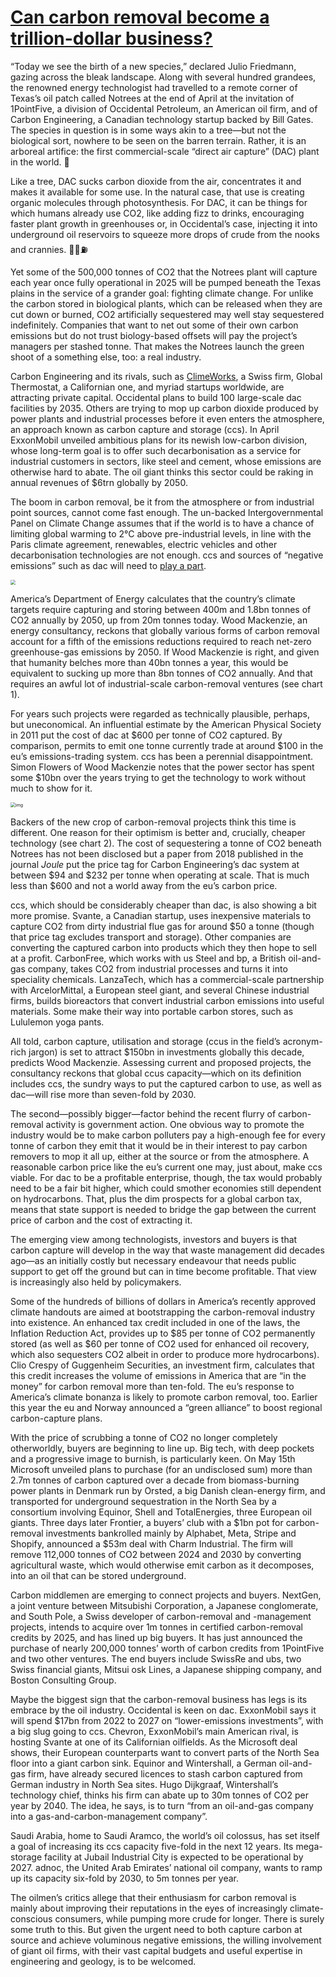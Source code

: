  # [Can carbon removal become a trillion-dollar business?](https://www.economist.com/business/2023/05/21/can-carbon-removal-become-a-trillion-dollar-business)



“Today we see the birth of a new species,” declared Julio Friedmann, gazing across the bleak landscape. Along with several hundred grandees, the renowned energy technologist had travelled to a remote corner of Texas’s oil patch called Notrees at the end of April at the invitation of 1PointFive, a division of Occidental Petroleum, an American oil firm, and of Carbon Engineering, a Canadian technology startup backed by Bill Gates. The species in question is in some ways akin to a tree—but not the biological sort, nowhere to be seen on the barren terrain. Rather, it is an arboreal artifice: the first commercial-scale “direct air capture” (DAC) plant in the world. 🌳

Like a tree, DAC sucks carbon dioxide from the air, concentrates it and makes it available for some use. In the natural case, that use is creating organic molecules through photosynthesis. For DAC, it can be things for which humans already use CO2, like adding fizz to drinks, encouraging faster plant growth in greenhouses or, in Occidental’s case, injecting it into underground oil reservoirs to squeeze more drops of crude from the nooks and crannies. 💨🌱⛽️

Yet some of the 500,000 tonnes of CO2 that the Notrees plant will capture each year once fully operational in 2025 will be pumped beneath the Texas plains in the service of a grander goal: fighting climate change. For unlike the carbon stored in biological plants, which can be released when they are cut down or burned, CO2 artificially sequestered may well stay sequestered indefinitely. Companies that want to net out some of their own carbon emissions but do not trust biology-based offsets will pay the project’s managers per stashed tonne. That makes the Notrees launch the green shoot of a something else, too: a real industry.

Carbon Engineering and its rivals, such as [ClimeWorks](https://www.economist.com/science-and-technology/2021/09/18/the-worlds-biggest-carbon-removal-plant-switches-on), a Swiss firm, Global Thermostat, a Californian one, and myriad startups worldwide, are attracting private capital. Occidental plans to build 100 large-scale dac facilities by 2035. Others are trying to mop up carbon dioxide produced by power plants and industrial processes before it even enters the atmosphere, an approach known as carbon capture and storage (ccs). In April ExxonMobil unveiled ambitious plans for its newish low-carbon division, whose long-term goal is to offer such decarbonisation as a service for industrial customers in sectors, like steel and cement, whose emissions are otherwise hard to abate. The oil giant thinks this sector could be raking in annual revenues of $6trn globally by 2050.

The boom in carbon removal, be it from the atmosphere or from industrial point sources, cannot come fast enough. The un-backed Intergovernmental Panel on Climate Change assumes that if the world is to have a chance of limiting global warming to 2°C above pre-industrial levels, in line with the Paris climate agreement, renewables, electric vehicles and other decarbonisation technologies are not enough. ccs and sources of “negative emissions” such as dac will need to [play a part](https://www.economist.com/graphic-detail/2023/01/23/countries-need-to-pull-more-carbon-dioxide-out-of-the-air).

<img src="https://www.economist.com/img/b/608/739/90/media-assets/image/20230527_EPC232.png" style="zoom: 50%;" />

America’s Department of Energy calculates that the country’s climate targets require capturing and storing between 400m and 1.8bn tonnes of CO2 annually by 2050, up from 20m tonnes today. Wood Mackenzie, an energy consultancy, reckons that globally various forms of carbon removal account for a fifth of the emissions reductions required to reach net-zero greenhouse-gas emissions by 2050. If Wood Mackenzie is right, and given that humanity belches more than 40bn tonnes a year, this would be equivalent to sucking up more than 8bn tonnes of CO2 annually. And that requires an awful lot of industrial-scale carbon-removal ventures (see chart 1).

For years such projects were regarded as technically plausible, perhaps, but uneconomical. An influential estimate by the American Physical Society in 2011 put the cost of dac at $600 per tonne of CO2 captured. By comparison, permits to emit one tonne currently trade at around $100 in the eu’s emissions-trading system. ccs has been a perennial disappointment. Simon Flowers of Wood Mackenzie notes that the power sector has spent some $10bn over the years trying to get the technology to work without much to show for it.

<img src="https://www.economist.com/img/b/608/1195/90/media-assets/image/20230527_EPC233.png" alt="img" style="zoom: 50%;" />

Backers of the new crop of carbon-removal projects think this time is different. One reason for their optimism is better and, crucially, cheaper technology (see chart 2). The cost of sequestering a tonne of CO2 beneath Notrees has not been disclosed but a paper from 2018 published in the journal *Joule* put the price tag for Carbon Engineering’s dac system at between $94 and $232 per tonne when operating at scale. That is much less than $600 and not a world away from the eu’s carbon price.

ccs, which should be considerably cheaper than dac, is also showing a bit more promise. Svante, a Canadian startup, uses inexpensive materials to capture CO2 from dirty industrial flue gas for around $50 a tonne (though that price tag excludes transport and storage). Other companies are converting the captured carbon into products which they then hope to sell at a profit. CarbonFree, which works with us Steel and bp, a British oil-and-gas company, takes CO2 from industrial processes and turns it into speciality chemicals. LanzaTech, which has a commercial-scale partnership with ArcelorMittal, a European steel giant, and several Chinese industrial firms, builds bioreactors that convert industrial carbon emissions into useful materials. Some make their way into portable carbon stores, such as Lululemon yoga pants.

All told, carbon capture, utilisation and storage (ccus in the field’s acronym-rich jargon) is set to attract $150bn in investments globally this decade, predicts Wood Mackenzie. Assessing current and proposed projects, the consultancy reckons that global ccus capacity—which on its definition includes ccs, the sundry ways to put the captured carbon to use, as well as dac—will rise more than seven-fold by 2030.

The second—possibly bigger—factor behind the recent flurry of carbon-removal activity is government action. One obvious way to promote the industry would be to make carbon polluters pay a high-enough fee for every tonne of carbon they emit that it would be in their interest to pay carbon removers to mop it all up, either at the source or from the atmosphere. A reasonable carbon price like the eu’s current one may, just about, make ccs viable. For dac to be a profitable enterprise, though, the tax would probably need to be a fair bit higher, which could smother economies still dependent on hydrocarbons. That, plus the dim prospects for a global carbon tax, means that state support is needed to bridge the gap between the current price of carbon and the cost of extracting it.

The emerging view among technologists, investors and buyers is that carbon capture will develop in the way that waste management did decades ago—as an initially costly but necessary endeavour that needs public support to get off the ground but can in time become profitable. That view is increasingly also held by policymakers.

Some of the hundreds of billions of dollars in America’s recently approved climate handouts are aimed at bootstrapping the carbon-removal industry into existence. An enhanced tax credit included in one of the laws, the Inflation Reduction Act, provides up to $85 per tonne of CO2 permanently stored (as well as $60 per tonne of CO2 used for enhanced oil recovery, which also sequesters CO2 albeit in order to produce more hydrocarbons). Clio Crespy of Guggenheim Securities, an investment firm, calculates that this credit increases the volume of emissions in America that are “in the money” for carbon removal more than ten-fold. The eu’s response to America’s climate bonanza is likely to promote carbon removal, too. Earlier this year the eu and Norway announced a “green alliance” to boost regional carbon-capture plans.

With the price of scrubbing a tonne of CO2 no longer completely otherworldly, buyers are beginning to line up. Big tech, with deep pockets and a progressive image to burnish, is particularly keen. On May 15th Microsoft unveiled plans to purchase (for an undisclosed sum) more than 2.7m tonnes of carbon captured over a decade from biomass-burning power plants in Denmark run by Orsted, a big Danish clean-energy firm, and transported for underground sequestration in the North Sea by a consortium involving Equinor, Shell and TotalEnergies, three European oil giants. Three days later Frontier, a buyers’ club with a $1bn pot for carbon-removal investments bankrolled mainly by Alphabet, Meta, Stripe and Shopify, announced a $53m deal with Charm Industrial. The firm will remove 112,000 tonnes of CO2 between 2024 and 2030 by converting agricultural waste, which would otherwise emit carbon as it decomposes, into an oil that can be stored underground.

Carbon middlemen are emerging to connect projects and buyers. NextGen, a joint venture between Mitsubishi Corporation, a Japanese conglomerate, and South Pole, a Swiss developer of carbon-removal and -management projects, intends to acquire over 1m tonnes in certified carbon-removal credits by 2025, and has lined up big buyers. It has just announced the purchase of nearly 200,000 tonnes’ worth of carbon credits from 1PointFive and two other ventures. The end buyers include SwissRe and ubs, two Swiss financial giants, Mitsui osk Lines, a Japanese shipping company, and Boston Consulting Group.

Maybe the biggest sign that the carbon-removal business has legs is its embrace by the oil industry. Occidental is keen on dac. ExxonMobil says it will spend $17bn from 2022 to 2027 on “lower-emissions investments”, with a big slug going to ccs. Chevron, ExxonMobil’s main American rival, is hosting Svante at one of its Californian oilfields. As the Microsoft deal shows, their European counterparts want to convert parts of the North Sea floor into a giant carbon sink. Equinor and Wintershall, a German oil-and-gas firm, have already secured licences to stash carbon captured from German industry in North Sea sites. Hugo Dijkgraaf, Wintershall’s technology chief, thinks his firm can abate up to 30m tonnes of CO2 per year by 2040. The idea, he says, is to turn “from an oil-and-gas company into a gas-and-carbon-management company”.

Saudi Arabia, home to Saudi Aramco, the world’s oil colossus, has set itself a goal of increasing its ccs capacity five-fold in the next 12 years. Its mega-storage facility at Jubail Industrial City is expected to be operational by 2027. adnoc, the United Arab Emirates’ national oil company, wants to ramp up its capacity six-fold by 2030, to 5m tonnes per year.

The oilmen’s critics allege that their enthusiasm for carbon removal is mainly about improving their reputations in the eyes of increasingly climate-conscious consumers, while pumping more crude for longer. There is surely some truth to this. But given the urgent need to both capture carbon at source and achieve voluminous negative emissions, the willing involvement of giant oil firms, with their vast capital budgets and useful expertise in engineering and geology, is to be welcomed. 
